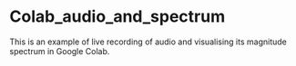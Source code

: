 # Colab_audio_and_spectrum

This is an example of  live recording of audio and visualising its magnitude spectrum in Google Colab.
